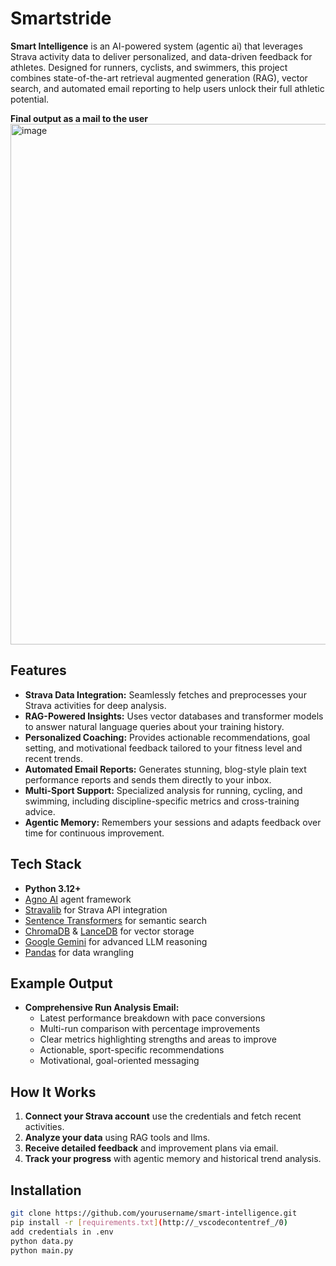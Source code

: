 # Smartstride

**Smart Intelligence** is an AI-powered system (agentic ai) that leverages Strava activity data to deliver personalized, and data-driven feedback for athletes. Designed for runners, cyclists, and swimmers, this project combines state-of-the-art retrieval augmented generation (RAG), vector search, and automated email reporting to help users unlock their full athletic potential.

**Final output as a mail to the user**
<img width="1626" height="833" alt="image" src="https://github.com/user-attachments/assets/d5608da2-0255-4eea-ad7e-8dabde1d0d58" />


## Features

- **Strava Data Integration:** Seamlessly fetches and preprocesses your Strava activities for deep analysis.
- **RAG-Powered Insights:** Uses vector databases and transformer models to answer natural language queries about your training history.
- **Personalized Coaching:** Provides actionable recommendations, goal setting, and motivational feedback tailored to your fitness level and recent trends.
- **Automated Email Reports:** Generates stunning, blog-style plain text performance reports and sends them directly to your inbox.
- **Multi-Sport Support:** Specialized analysis for running, cycling, and swimming, including discipline-specific metrics and cross-training advice.
- **Agentic Memory:** Remembers your sessions and adapts feedback over time for continuous improvement.

## Tech Stack

- **Python 3.12+**
- [Agno AI](https://github.com/agnolabs/agno) agent framework
- [Stravalib](https://github.com/hozn/stravalib) for Strava API integration
- [Sentence Transformers](https://www.sbert.net/) for semantic search
- [ChromaDB](https://www.trychroma.com/) & [LanceDB](https://lancedb.com/) for vector storage
- [Google Gemini](https://deepmind.google/technologies/gemini/) for advanced LLM reasoning
- [Pandas](https://pandas.pydata.org/) for data wrangling


## Example Output

- **Comprehensive Run Analysis Email:**  
  - Latest performance breakdown with pace conversions  
  - Multi-run comparison with percentage improvements  
  - Clear metrics highlighting strengths and areas to improve  
  - Actionable, sport-specific recommendations  
  - Motivational, goal-oriented messaging

## How It Works

1. **Connect your Strava account** use the credentials and fetch recent activities.
2. **Analyze your data** using RAG tools and llms.
3. **Receive detailed feedback** and improvement plans via email.
4. **Track your progress** with agentic memory and historical trend analysis.

## Installation

```sh
git clone https://github.com/yourusername/smart-intelligence.git
pip install -r [requirements.txt](http://_vscodecontentref_/0)
add credentials in .env
python data.py
python main.py




